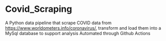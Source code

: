 # Covid_Scraping
A Python data pipeline that scrape COVID data from https://www.worldometers.info/coronavirus/, transform and load them into a MySql database to support analysis Automated through Github Actions
